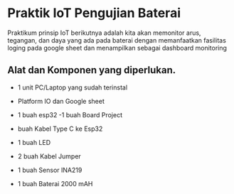 # Praktik IoT Pengujian Baterai 
Praktikum prinsip IoT berikutnya adalah kita akan memonitor arus, tegangan, dan daya yang ada pada baterai dengan memanfaatkan fasilitas loging pada google sheet dan menampilkan sebagai dashboard monitoring
## Alat dan Komponen yang diperlukan.
- 1 unit PC/Laptop yang sudah terinstal

- Platform IO dan Google sheet
-  1 buah esp32
-1 buah Board Project
-   buah Kabel Type C ke Esp32
- 1 buah LED
- 2 buah Kabel Jumper
- 1 buah Sensor INA219
- 1 buah Baterai 2000 mAH
